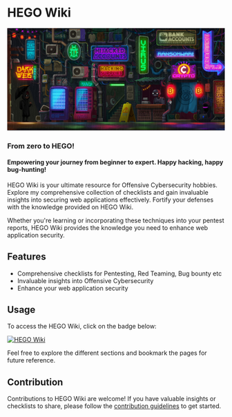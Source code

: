 # HEGO Wiki

![HEGO Wiki Banner](https://github.com/imhego/HEGO-Wiki/blob/main/main-banner.jpg?raw=true)
### From zero to HEGO!
#### Empowering your journey from beginner to expert. Happy hacking, happy bug-hunting!

HEGO Wiki is your ultimate resource for Offensive Cybersecurity hobbies. Explore my comprehensive collection of checklists and gain invaluable insights into securing web applications effectively. Fortify your defenses with the knowledge provided on HEGO Wiki.

Whether you're learning or incorporating these techniques into your pentest reports, HEGO Wiki provides the knowledge you need to enhance web application security.

## Features

- Comprehensive checklists for Pentesting, Red Teaming, Bug bounty etc
- Invaluable insights into Offensive Cybersecurity
- Enhance your web application security

## Usage

To access the HEGO Wiki, click on the badge below:

[![HEGO Wiki](https://img.shields.io/badge/HEGO-Wiki-blueviolet)](https://hego.gitbook.io)

Feel free to explore the different sections and bookmark the pages for future reference.

## Contribution

Contributions to HEGO Wiki are welcome! If you have valuable insights or checklists to share, please follow the [contribution guidelines](https://hego.gitbook.io/home/contact-me/contact) to get started.
